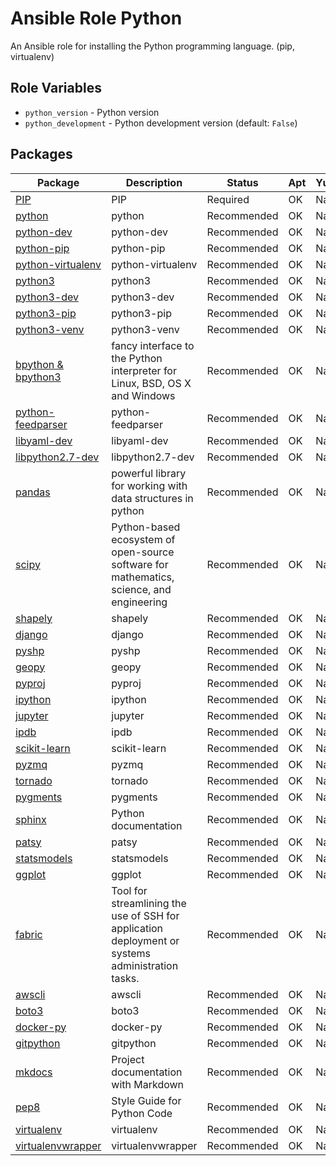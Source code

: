# Ansible Role Python

An Ansible role for installing the Python programming language. (pip, virtualenv)

## Role Variables

- `python_version` - Python version
- `python_development` - Python development version (default: `False`)

## Packages
| Package | Description | Status | Apt | Yum | Homebrew |
| ------- | ----------- | ------ | --- | --- | -------- |
| [PIP]() | PIP | Required | OK | NaN | NaN |
| [python]() | python | Recommended | OK | NaN | NaN |
| [python-dev]() | python-dev | Recommended | OK | NaN | NaN |
| [python-pip]() | python-pip | Recommended | OK | NaN | NaN |
| [python-virtualenv]() | python-virtualenv | Recommended | OK | NaN | NaN |
| [python3]() | python3 | Recommended | OK | NaN | NaN |
| [python3-dev]() | python3-dev | Recommended | OK | NaN | NaN |
| [python3-pip]() | python3-pip | Recommended | OK | NaN | NaN |
| [python3-venv]() | python3-venv | Recommended | OK | NaN | NaN |
| [bpython & bpython3](https://bpython-interpreter.org) | fancy interface to the Python interpreter for Linux, BSD, OS X and Windows | Recommended | OK | NaN | NaN |
| [python-feedparser]() | python-feedparser | Recommended | OK | NaN | NaN |
| [libyaml-dev]() | libyaml-dev | Recommended | OK | NaN | NaN |
| [libpython2.7-dev]() | libpython2.7-dev | Recommended | OK | NaN | NaN |
| [pandas](https://pandas.pydata.org/pandas-docs/stable/) | powerful library for working with data structures in python | Recommended | OK | NaN | NaN |
| [scipy](https://www.scipy.org) |  Python-based ecosystem of open-source software for mathematics, science, and engineering | Recommended | OK | NaN | NaN |
| [shapely]() | shapely | Recommended | OK | NaN | NaN |
| [django]() | django | Recommended | OK | NaN | NaN |
| [pyshp]() | pyshp | Recommended | OK | NaN | NaN |
| [geopy]() | geopy | Recommended | OK | NaN | NaN |
| [pyproj]() | pyproj | Recommended | OK | NaN | NaN |
| [ipython]() | ipython | Recommended | OK | NaN | NaN |
| [jupyter]() | jupyter | Recommended | OK | NaN | NaN |
| [ipdb]() | ipdb | Recommended | OK | NaN | NaN |
| [scikit-learn]() | scikit-learn | Recommended | OK | NaN | NaN |
| [pyzmq]() | pyzmq | Recommended | OK | NaN | NaN |
| [tornado]() | tornado | Recommended | OK | NaN | NaN |
| [pygments]() | pygments | Recommended | OK | NaN | NaN |
| [sphinx](http://www.sphinx-doc.org/en/stable/) |  Python documentation | Recommended | OK | NaN | NaN |
| [patsy]() | patsy | Recommended | OK | NaN | NaN |
| [statsmodels]() | statsmodels | Recommended | OK | NaN | NaN |
| [ggplot]() | ggplot | Recommended | OK | NaN | NaN |
| [fabric](http://www.fabfile.org) | Tool for streamlining the use of SSH for application deployment or systems administration tasks. | Recommended | OK | NaN | NaN |
| [awscli]() | awscli | Recommended | OK | NaN | NaN |
| [boto3]() | boto3 | Recommended | OK | NaN | NaN |
| [docker-py]() | docker-py | Recommended | OK | NaN | NaN |
| [gitpython]() | gitpython | Recommended | OK | NaN | NaN |
| [mkdocs](http://www.mkdocs.org) | Project documentation with Markdown | Recommended | OK | NaN | NaN |
| [pep8](https://www.python.org/dev/peps/pep-0008/) | Style Guide for Python Code | Recommended | OK | NaN | NaN |
| [virtualenv]() | virtualenv | Recommended | OK | NaN | NaN |
| [virtualenvwrapper]() | virtualenvwrapper | Recommended | OK | NaN | NaN |
